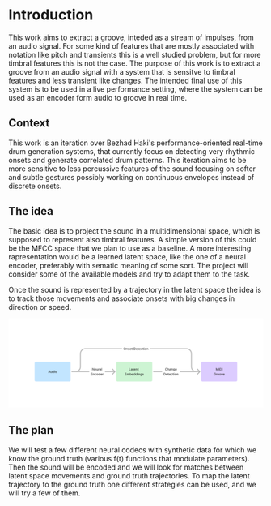 # Introduction

This work aims to extract a groove, inteded as a stream of impulses, from an audio signal. For some kind of features that are mostly associated with notation like pitch and transients this is a well studied problem, but for more timbral features this is not the case. The purpose of this work is to extract a groove from an audio signal with a system that is sensitve to timbral features and less transient like changes.
The intended final use of this system is to be used in a live performance setting, where the system can be used as an encoder form audio to groove in real time.

## Context

This work is an iteration over Bezhad Haki's performance-oriented real-time drum generation systems, that currently focus on detecting very rhythmic onsets and generate correlated drum patterns. This iteration aims to be more sensitive to less percussive features of the sound focusing on softer and subtle gestures possibly working on continuous envelopes instead of discrete onsets.

## The idea

The basic idea is to project the sound in a multidimensional space, which is supposed to represent also timbral features. A simple version of this could be the MFCC space that we plan to use as a baseline. A more interesting rapresentation would be a learned latent space, like the one of a neural encoder, preferably with sematic meaning of some sort. The project will consider some of the available models and try to adapt them to the task.

Once the sound is represented by a trajectory in the latent space the idea is to track those movements and associate onsets with big changes in direction or speed. 

![Diagram](/images/basic-overview-diagram.png)

## The plan

We will test a few different neural codecs with synthetic data for which we know the ground truth (various f(t) functions that modulate parameters). Then the sound will be encoded and we will look for matches between latent space movements and ground truth trajectories. To map the latent trajectory to the ground truth one different strategies can be used, and we will try a few of them.
